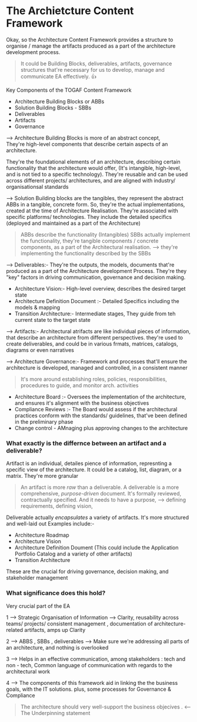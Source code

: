 # The Archietcture Content Framework

Okay, so the Architecture Content Framework provides a structure to organise / manage the artifacts produced as a part of the architecture development process. 

> It could be Building Blocks, deliverables, artifacts, governance structures that're necessary for us to develop, manage and communicate EA effectively. 👍

Key Components of the TOGAF Content Framework
- Architecture Building Blocks or ABBs
- Solution Building Blocks - SBBs
- Deliverables
- Artifacts
- Governance

--> Architecture Building Blocks is more of an abstract concept,     
They're high-level components that describe certain aspects of an architecture. 

They're the foundational elements of an architecture, describing certain functionality that the architecture would offer, (It's intangible, high-level, and is not tied to a specific technology). They're reusable and can be used across different projects/ architectures, and are aligned with industry/ organisationsal standards

--> Solution Building blocks are the tangibles, they represent the abstract ABBs in a tangible, concrete form. So, they're the actual implementations, created at the time of Architecture Realisation. 
They're associated with specific platforms/ technologies. They include the detailed specifics (deployed and maintained as a part of the Architecture)

> ABBs describe the functionality (Intangibles) SBBs actually implement the functionality, they're tangible components / concrete components, as a part of the Architectural realisation. --> they're implementing the functionality described by the SBBs

--> Deliverables:- They're the outputs, the models, documents that're produced as a part of the Architecture development Process. They're they "key" factors in driving communication, governance and decision making.
 - Architecture Vision:- High-level overview, describes the desired target state
 - Architecture Definition Document :- Detailed Specifics including the models & mapping
 - Transition Architecture:- Intermediate stages, They guide from teh current state to the target state

--> Artifacts:- Architectural atrifacts are like individual pieces of information, that describe an architecture from different perspectives.
they're used to create deliverables, and could be in various frmats, matrices, catalogs, diagrams or even narratives

--> Architecture Governance:- Framework and processes that'll ensure the architecture is developed, managed and controlled, in a consistent manner

> It's more around establishing roles, policies, responsibilities, procedures to guide, and monitor arch. activities

   - Architecture Board :- Oversees the implementation of the architecture, and ensures it's alignment with the business objectives
   - Compliance Reviews :- The Board would assess if the architectural practices conform with the standards/ guidelines, that've been defined in the preliminary phase
   - Change control - AMnaging plus approving changes to the architecture


### What exactly is the differnce between an artifact and a deliverable?

Artifact is an individual, detailes pience of information, represnting a specific view of the architecture. It could be a catalog, list, diagram, or a matrix.
They're more granular

> An artifact is more *raw* than a deliverable. A deliverable is a more comprehensive, *purpose-driven* document. It's formally reviewed, contractually specified. And it needs to have a purpose, --> defining requirements, defining vision, 

Deliverable actually *encapsulates* a variety of artifacts. It's more structured and well-laid out
Examples include:-
- Architecture Roadmap
- Architecture Vision
- Architecture Definition Doument (This could include the Application Portfolio Catalog and a variety of other artifacts)
- Transition Architecture

These are the crucial for driving governance, decision making, and stakeholder management

### What significance does this hold?

Very crucial part of the EA

1 --> Strategic Organisation of Information --> Clarity, reusability across teams/ projects/ consistent management , documentation of architecture-related artifacts, amps up Clarity

2 --> ABBS , SBBs , deliverables --> Make sure we're addressing all parts of an architecture, and nothing is overlooked

3 --> Helps in an effective communication, among stakeholders : tech and non - tech, Common language of communication with regards to the architectural work

4 --> The components of this framework aid in linking the the business goals, with the IT solutions. plus, some processes for Governance & Compliance


> The architecture should very well-support the business objecives . <-- The Underpinning statement







